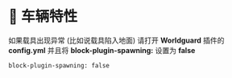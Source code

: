 # 🚙 车辆特性

如果载具出现异常 \(比如说载具陷入地面\) 请打开 **Worldguard** 插件的 **config.yml** 并且将 **block-plugin-spawning:** 设置为 **false**

```text
block-plugin-spawning: false
```

